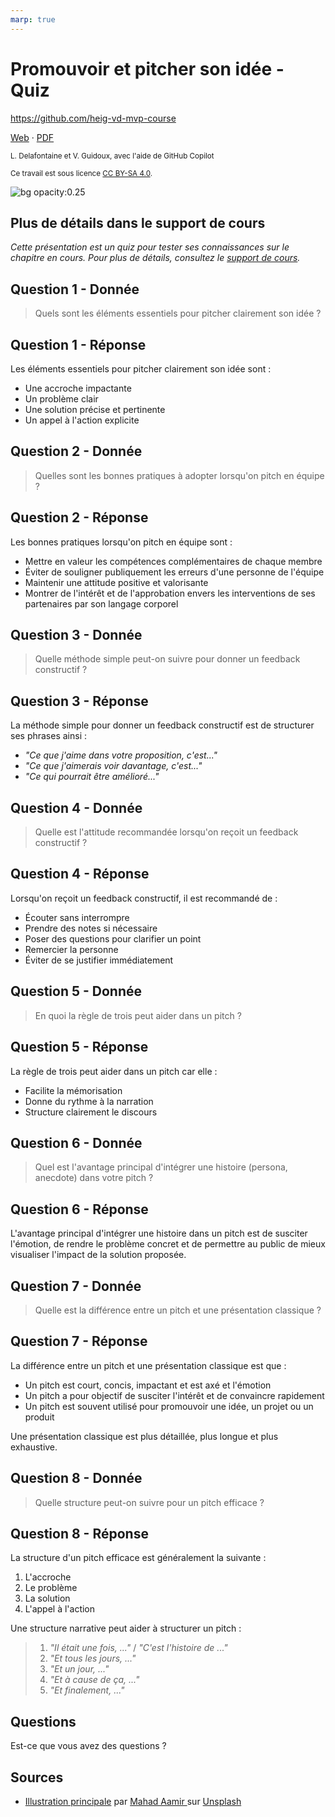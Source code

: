```yaml
---
marp: true
---
```


<!--
theme: gaia
size: 16:9
paginate: true
author: L. Delafontaine et V. Guidoux, avec l'aide de GitHub Copilot
title: HEIG-VD MVP Course - Promouvoir et pitcher son idée - Quiz
description: Quiz sur le chapitre Promouvoir et pitcher son idée pour le cours MVP à la HEIG-VD, Suisse
url: https://heig-vd-mvp-course.github.io/heig-vd-mvp-course/05-cours-promouvoir-et-pitcher-son-idee/03-quiz/index.html
header: "**Promouvoir et pitcher son idée - Quiz**"
footer: "**HEIG-VD** - MVP Course 2024-2025 - CC BY-SA 4.0"
style: |
    :root {
        --color-background: #fff;
        --color-foreground: #333;
        --color-highlight: #f96;
        --color-dimmed: #888;
        --color-headings: #7d8ca3;
    }
    blockquote {
        font-style: italic;
    }
    table {
        width: 100%;
    }
    h1, h2, h3, h4, h5, h6 {
        color: var(--color-headings);
    }
    h2, h3, h4, h5, h6 {
        font-size: 1.5rem;
    }
    h1 a:link, h2 a:link, h3 a:link, h4 a:link, h5 a:link, h6 a:link {
        text-decoration: none;
    }
    section:not(.lead) > p, blockquote {
        text-align: justify;
    }
    section:has(h1) {
        padding: 50px;
    }
    section:has(h1) > header {
        display: none;
    }
    section > header {
        font-size: 50%;
    }
    .two-columns {
        display: grid;
        grid-template-columns: 1fr 1fr;
        gap: 1rem;
    }
headingDivider: 6
-->

# Promouvoir et pitcher son idée - Quiz

<!--
_class: lead
_paginate: false
-->

<https://github.com/heig-vd-mvp-course>

[Web][web] · [PDF][pdf]

<small>L. Delafontaine et V. Guidoux, avec l'aide de GitHub Copilot</small>

<small>Ce travail est sous licence [CC BY-SA 4.0][license].</small>

![bg opacity:0.25][illustration-principale]

## Plus de détails dans le support de cours

<!-- _class: lead -->

_Cette présentation est un quiz pour tester ses connaissances sur le chapitre en
cours. Pour plus de détails, consultez le [support de cours][course-material]._

## Question 1 - Donnée

> Quels sont les éléments essentiels pour pitcher clairement son idée ?

## Question 1 - Réponse

Les éléments essentiels pour pitcher clairement son idée sont :

- Une accroche impactante
- Un problème clair
- Une solution précise et pertinente
- Un appel à l'action explicite

## Question 2 - Donnée

> Quelles sont les bonnes pratiques à adopter lorsqu'on pitch en équipe ?

## Question 2 - Réponse

Les bonnes pratiques lorsqu'on pitch en équipe sont :

- Mettre en valeur les compétences complémentaires de chaque membre
- Éviter de souligner publiquement les erreurs d'une personne de l'équipe
- Maintenir une attitude positive et valorisante
- Montrer de l'intérêt et de l'approbation envers les interventions de ses
  partenaires par son langage corporel

## Question 3 - Donnée

> Quelle méthode simple peut-on suivre pour donner un feedback constructif ?

## Question 3 - Réponse

La méthode simple pour donner un feedback constructif est de structurer ses
phrases ainsi :

- _"Ce que j'aime dans votre proposition, c'est..."_
- _"Ce que j'aimerais voir davantage, c'est..."_
- _"Ce qui pourrait être amélioré..."_

## Question 4 - Donnée

> Quelle est l'attitude recommandée lorsqu'on reçoit un feedback constructif ?

## Question 4 - Réponse

Lorsqu'on reçoit un feedback constructif, il est recommandé de :

- Écouter sans interrompre
- Prendre des notes si nécessaire
- Poser des questions pour clarifier un point
- Remercier la personne
- Éviter de se justifier immédiatement

## Question 5 - Donnée

> En quoi la règle de trois peut aider dans un pitch ?

## Question 5 - Réponse

La règle de trois peut aider dans un pitch car elle :

- Facilite la mémorisation
- Donne du rythme à la narration
- Structure clairement le discours

## Question 6 - Donnée

> Quel est l'avantage principal d'intégrer une histoire (persona, anecdote) dans
> votre pitch ?

## Question 6 - Réponse

L'avantage principal d'intégrer une histoire dans un pitch est de susciter
l'émotion, de rendre le problème concret et de permettre au public de mieux
visualiser l'impact de la solution proposée.

## Question 7 - Donnée

> Quelle est la différence entre un pitch et une présentation classique ?

## Question 7 - Réponse

La différence entre un pitch et une présentation classique est que :

- Un pitch est court, concis, impactant et est axé et l'émotion
- Un pitch a pour objectif de susciter l'intérêt et de convaincre rapidement
- Un pitch est souvent utilisé pour promouvoir une idée, un projet ou un produit

Une présentation classique est plus détaillée, plus longue et plus exhaustive.

## Question 8 - Donnée

> Quelle structure peut-on suivre pour un pitch efficace ?

## Question 8 - Réponse

<div class="two-columns">
<div>

La structure d'un pitch efficace est généralement la suivante :

1. L'accroche
2. Le problème
3. La solution
4. L'appel à l'action

</div>
<div>

Une structure narrative peut aider à structurer un pitch :

> 1. _"Il était une fois, ..."_ / _"C'est l'histoire de ..."_
> 2. _"Et tous les jours, ..."_
> 3. _"Et un jour, ..."_
> 4. _"Et à cause de ça, ..."_
> 5. _"Et finalement, ..."_

</div>
</div>

## Questions

<!-- _class: lead -->

Est-ce que vous avez des questions ?

## Sources

- [Illustration principale][illustration-principale] par
  [Mahad Aamir ](https://unsplash.com/@mahadaamir) sur
  [Unsplash](https://unsplash.com/photos/interior-of-building-Y-GnrESsjr0)

<!-- URLs -->

[web]:
	https://heig-vd-mvp-course.github.io/heig-vd-mvp-course/05-cours-promouvoir-et-pitcher-son-idee/01-presentation/
[pdf]:
	https://heig-vd-mvp-course.github.io/heig-vd-mvp-course/05-cours-promouvoir-et-pitcher-son-idee/01-presentation/05-cours-promouvoir-et-pitcher-son-idee-presentation.pdf
[course-material]:
	https://github.com/heig-vd-mvp-course/heig-vd-mvp-course/blob/main/05-cours-promouvoir-et-pitcher-son-idee/02-support-de-cours/README.md
[license]:
	https://github.com/heig-vd-mvp-course/heig-vd-mvp-course/blob/main/LICENSE.md

<!-- Illustrations -->

[illustration-principale]:
	https://images.unsplash.com/photo-1566096650255-98ba2641071e?fit=crop&h=720
